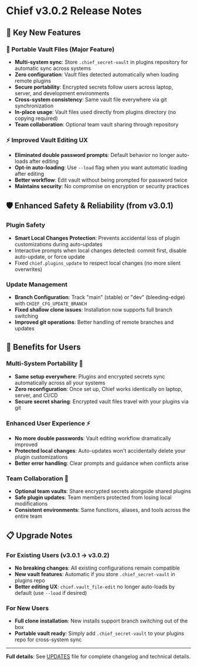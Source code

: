 # Chief v3.0.2 Release Notes

## 🚀 Key New Features

### 🔐 Portable Vault Files (Major Feature)
- **Multi-system sync**: Store `.chief_secret-vault` in plugins repository for automatic sync across systems
- **Zero configuration**: Vault files detected automatically when loading remote plugins  
- **Secure portability**: Encrypted secrets follow users across laptop, server, and development environments
- **Cross-system consistency**: Same vault file everywhere via git synchronization
- **In-place usage**: Vault files used directly from plugins directory (no copying required)
- **Team collaboration**: Optional team vault sharing through repository

### ⚡ Improved Vault Editing UX
- **Eliminated double password prompts**: Default behavior no longer auto-loads after editing
- **Opt-in auto-loading**: Use `--load` flag when you want automatic loading after editing
- **Better workflow**: Edit vault without being prompted for password twice
- **Maintains security**: No compromise on encryption or security practices

## 🛡️ Enhanced Safety & Reliability (from v3.0.1)

### Plugin Safety
- **Smart Local Changes Protection**: Prevents accidental loss of plugin customizations during auto-updates
- Interactive prompts when local changes detected: commit first, disable auto-update, or force update
- Fixed `chief.plugins_update` to respect local changes (no more silent overwrites)

### Update Management  
- **Branch Configuration**: Track "main" (stable) or "dev" (bleeding-edge) with `CHIEF_CFG_UPDATE_BRANCH`
- **Fixed shallow clone issues**: Installation now supports full branch switching
- **Improved git operations**: Better handling of remote branches and updates

## 🎯 Benefits for Users

### **Multi-System Portability** 🚀
- **Same setup everywhere**: Plugins and encrypted secrets sync automatically across all your systems
- **Zero reconfiguration**: Once set up, Chief works identically on laptop, server, and CI/CD
- **Secure secret sharing**: Encrypted vault files travel with your plugins via git

### **Enhanced User Experience** ⚡
- **No more double passwords**: Vault editing workflow dramatically improved
- **Protected local changes**: Auto-updates won't accidentally delete your plugin customizations
- **Better error handling**: Clear prompts and guidance when conflicts arise

### **Team Collaboration** 👥
- **Optional team vaults**: Share encrypted secrets alongside shared plugins
- **Safe plugin updates**: Team members protected from losing local modifications
- **Consistent environments**: Same functions, aliases, and tools across the entire team

## 📋 Upgrade Notes

### For Existing Users (v3.0.1 → v3.0.2)
- **No breaking changes**: All existing configurations remain compatible
- **New vault features**: Automatic if you store `.chief_secret-vault` in plugins repo
- **Better editing UX**: `chief.vault_file-edit` no longer auto-loads by default (use `--load` if desired)

### For New Users
- **Full clone installation**: New installs support branch switching out of the box
- **Portable vault ready**: Simply add `.chief_secret-vault` to your plugins repo for cross-system sync

---

**Full details**: See [UPDATES](UPDATES) file for complete changelog and technical details.
